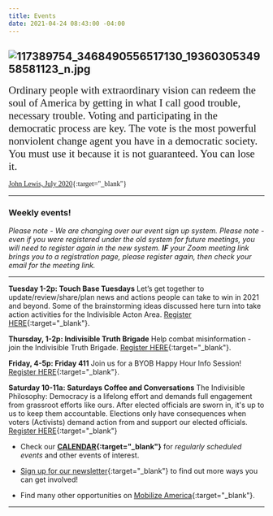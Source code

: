 ```yaml
---
title: Events
date: 2021-04-24 08:43:00 -04:00
---
```


## ![117389754_3468490556517130_1936030534958581123_n.jpg](/uploads/117389754_3468490556517130_1936030534958581123_n.jpg)

<span style="font-family:Papyrus; font-size:1.5em;">Ordinary people with extraordinary vision can redeem the soul of America by getting in what I call good trouble, necessary trouble. Voting and participating in the democratic process are key. The vote is the most powerful nonviolent change agent you have in a democratic society. You must use it because it is not guaranteed. You can lose it.</span>

<span style="font-family:Papyrus; font-size:1.0em;">[John Lewis, July 2020](https://www.nytimes.com/2020/07/30/opinion/john-lewis-civil-rights-america.html){:target="_blank"}</span>

---

### Weekly events!

*Please note - We are changing over our event sign up system.  Please note - even if you were registered under the old system for future meetings, you will need to register again in the new system.  **IF** your Zoom meeting link brings you to a registration page, please register again, then check your email for the meeting link.*

---

**Tuesday 1-2p: Touch Base Tuesdays** Let’s get together to update/review/share/plan news and actions people can take to win in 2021 and beyond. Some of the brainstorming ideas discussed here turn into take action activities for the Indivisible Acton Area. [Register HERE](https://us02web.zoom.us/meeting/register/tZEkde-gpzktG9bKshEM-UVH-RWvS5BagXH7){:target="_blank"}.

**Thursday, 1-2p: Indivisible Truth Brigade** Help combat misinformation - join the Indivisible Truth Brigade.  [Register HERE](https://us02web.zoom.us/meeting/register/tZErd-Cvpj8jGNWkFLbI8Ytv0KuCirJJV7pd){:target="_blank"}.  

**Friday, 4-5p: Friday 411** Join us for a BYOB Happy Hour Info Session!  [Register HERE](https://us02web.zoom.us/meeting/register/tZ0qdOyorDMpHdO4DRjEjUsfu23YxSvEdLlG){:target="_blank"}.

**Saturday 10-11a: Saturdays Coffee and Conversations** The Indivisible Philosophy: Democracy is a lifelong effort and demands full engagement from grassroot efforts like ours. After elected officials are sworn in, it's up to us to keep them accountable. Elections only have consequences when voters (Activists) demand action from and support our elected officials. [Register HERE](https://us02web.zoom.us/meeting/register/tZEtcuyprjIvH9MWcXv-SSJ8em4B3_whJVXC){:target="_blank"} 

* Check our **[CALENDAR](http://www.indivisibleacton.org/calendar.html){:target="_blank"}** for *regularly scheduled events* and other events of interest.

* [Sign up for our newsletter](https://actionnetwork.org/forms/join-indivisible-acton?source=direct_link&referrer=group-indivisible-acton){:target="_blank"} to find out more ways you can get involved!

* Find many other opportunities on [Mobilize America](https://www.mobilize.us/swingleftboston/){:target="_blank"}.

---


